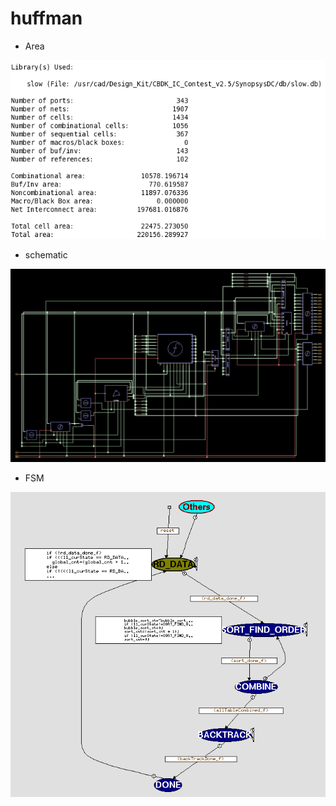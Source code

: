 # huffman

- Area

<p align="center">
  <img src="pic/area.png" width="600" heigh ="300"/>
</p>

- schematic

<p align="center">
  <img src="pic/schematic.png" width="600" heigh ="300"/>
</p>

- FSM

<p align="center">
  <img src="pic/FSM.png" width="600" heigh ="300"/>
</p>